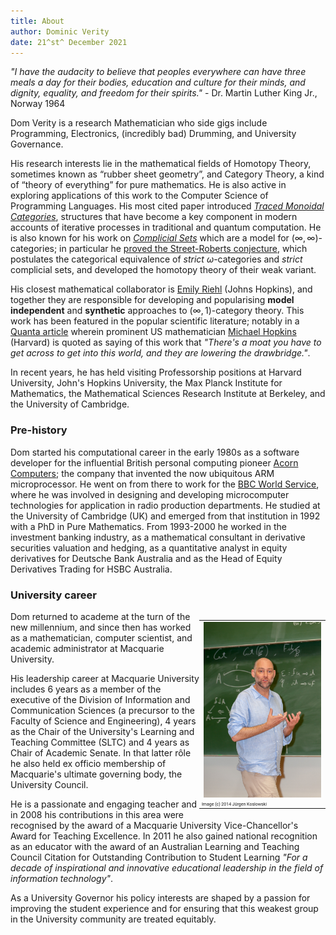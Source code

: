 ```yaml
---
title: About
author: Dominic Verity
date: 21^st^ December 2021
---
```


*\"I have the audacity to believe that peoples everywhere can have three meals a day for their bodies, education and culture for their minds, and dignity, equality, and freedom for their spirits.\"* - Dr. Martin Luther King Jr., Norway 1964

Dom Verity is a research Mathematician who side gigs include Programming, Electronics, (incredibly bad) Drumming, and University Governance.

His research interests lie in the mathematical fields of Homotopy Theory, sometimes known as “rubber sheet geometry”, and Category Theory, a kind of “theory of everything” for pure mathematics. He is also active in exploring applications of this work to the Computer Science of Programming Languages. His most cited paper introduced [_Traced Monoidal Categories_](https://ncatlab.org/nlab/show/traced+monoidal+category#JoyalStreetVerity96), structures that have become a key component in modern accounts of iterative processes in traditional and quantum computation. He is also known for his work on [_Complicial Sets_](https://math.jhu.edu/~eriehl/complicial.pdf) which are a model for $(\infty,\infty)$-categories; in particular he [proved the Street-Roberts conjecture](https://www.ams.org/books/memo/0905/), which postulates the categorical equivalence of _strict_ $\omega$-categories and _strict_ complicial sets, and developed the homotopy theory of their weak variant.

His closest mathematical collaborator is [Emily Riehl](https://en.wikipedia.org/wiki/Emily_Riehl) (Johns Hopkins), and together they are responsible for developing and popularising **model independent** and **synthetic** approaches to $(\infty,1)$-category theory.  This work has been featured in the popular scientific literature; notably in a [Quanta article](https://www.quantamagazine.org/with-category-theory-mathematics-escapes-from-equality-20191010/) wherein prominent US mathematician [Michael Hopkins](https://en.wikipedia.org/wiki/Michael_J._Hopkins) (Harvard) is quoted as saying of this work that _"There's a moat you have to get across to get into this world, and they are lowering the drawbridge."_.

<!--more-->

In recent years, he has held visiting Professorship positions at Harvard University, John's Hopkins University, the Max Planck Institute for Mathematics, the Mathematical Sciences Research Institute at Berkeley, and the University of Cambridge.

### Pre-history

Dom started his computational career in the early 1980s as a software developer for the influential British personal computing pioneer [Acorn Computers](https://en.wikipedia.org/wiki/Acorn_Computers); the company that invented the now ubiquitous ARM microprocessor. He went on from there to work for the [BBC World Service](https://en.wikipedia.org/wiki/BBC_World_Service), where he was involved in designing and developing microcomputer technologies for application in radio production departments. He studied at the University of Cambridge (UK) and emerged from that institution in 1992 with a PhD in Pure Mathematics. From 1993-2000 he worked in the investment banking industry, as a mathematical consultant in derivative securities valuation and hedging, as a quantitative analyst in equity derivatives for Deutsche Bank Australia and as the Head of Equity Derivatives Trading for HSBC Australia.

### University career

<table style="float: right; width: 40%">
<tr><td><img src="../images/dom_at_CT14.jpg" title="Image (c) 2014 
 Jürgen Koslowski"/></td></tr>
<tr><td style="font-family: Roboto; font-size: 50%;">Image (c) 2014 
 Jürgen Koslowski</td></tr>
</table>

Dom returned to academe at the turn of the new millennium, and since then has worked as a mathematician, computer scientist, and academic administrator at Macquarie University.

His leadership career at Macquarie University includes 6 years as a member of the executive of the Division of Information and Communication Sciences (a precursor to the Faculty of Science and Engineering), 4 years as the Chair of the University's Learning and Teaching Committee (SLTC) and 4 years as Chair of Academic Senate. In that latter rôle he also held ex officio membership of Macquarie's ultimate governing body, the University Council.

He is a passionate and engaging teacher and in 2008 his contributions in this area were recognised by the award of a Macquarie University Vice-Chancellor's Award for Teaching Excellence. In 2011 he also gained national recognition as an educator with the award of an Australian Learning and Teaching Council Citation for Outstanding Contribution to Student Learning _"For a decade of inspirational and innovative educational leadership in the field of information technology"_.

As a University Governor his policy interests are shaped by a passion for improving the student experience and for ensuring that this weakest group in the University community are treated equitably.
